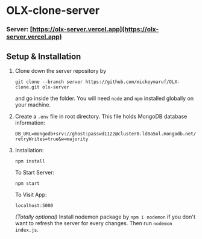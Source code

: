# OLX-clone-server

### Server: [https://olx-server.vercel.app](https://olx-server.vercel.app)

## Setup & Installation

1. Clone down the server repository by
    ```
    git clone --branch server https://github.com/mickeymaruf/OLX-clone.git olx-server
    ```
    and go inside the folder. You will need `node` and `npm` installed globally on your machine.

2. Create a `.env` file in root directory. This file holds MongoDB database information:
    ```shell
    DB_URL=mongodb+srv://ghost:passwd1122@cluster0.ld8a5ol.mongodb.net/?retryWrites=true&w=majority
    ```

3. Installation:

    `npm install`

    To Start Server:

    `npm start`  

    To Visit App:

    `localhost:5000`

    *(Totally optional)* Install nodemon package by `npm i nodemon` if you don't want to refresh the server for every changes. Then run `nodemon index.js`.